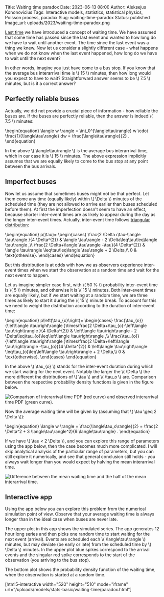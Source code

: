 Title: Waiting time paradox
Date: 2023-06-13 08:00
Author: Aleksejus Kononovicius
Tags: Interactive models, statistics, statistical physics, Poisson process, paradox
Slug: waiting-time-paradox
Status: published
Image_url: uploads/2023/waiting-time-paradox.png

[Last time]({filename}/articles/2023/waiting-time-distribution.md) we have
introduced a concept of waiting time. We have assumed that some time has
passed since the last event and wanted to how long do we have to wait until
another event. The time since the last event was a thing we knew.  Now let
us consider a slightly different case - what happens when we do not know
when the last event happened, how long do we have to wait until the next
event?

In other words, imagine you just have come to a bus stop. If you know that
the average bus interarrival time is \\\( 15 \\\) minutes, then how long
would you expect to have to wait? Straightforward answer seems to be
\\\( 7.5 \\\) minutes, but is it a correct answer?
<!--more-->

## Perfectly reliable buses

Actually, we did not provide a crucial piece of information - how reliable the
buses are. If the buses are perfectly reliable, then the answer is indeed
\\\( 7.5 \\\) minutes:

\begin{equation}
\langle w \rangle = \int\_0^{\langle\tau\rangle} w \cdot \frac{1}{\langle\tau\rangle} dw = \frac{\langle\tau\rangle}{2} .
\end{equation}

In the above \\\( \langle\tau\rangle \\\) is the average bus interarrival
time, which in our case it is \\\( 15 \\\) minutes. The above expression
implicitly assumes that we are equally likely to come to the bus stop at any
point between the bus arrivals.

## Imperfect buses

Now let us assume that sometimes buses might not be that perfect. Let them
come any time (equally likely) within \\\( \Delta \\\) minutes of the
scheduled time (they are not allowed to arrive earlier than buses scheduled
before them). At first the imperfection doesn't seem to have an effect,
because shorter inter-event times are as likely to appear during the day as
the longer inter-event times. Actually, inter-event time follows [triangular
distribution](https://en.wikipedia.org/wiki/Triangular_distribution):

\begin{equation}
    p(\tau)=
        \begin{cases}
            \frac{2 \Delta+\tau-\langle \tau\rangle }{4 \Delta^{2}} &
                \langle \tau\rangle - 2 \Delta\leq\tau\leq\langle \tau\rangle ,\\\\
            \frac{2 \Delta+\langle \tau\rangle -\tau}{4 \Delta^{2}} &
                \langle \tau\rangle \leq\tau\leq\langle \tau\rangle + 2 \Delta,\\\\
            0 & \text{othewise}.
        \end{cases}
\end{equation}

But this distribution is at odds with how we as observers experience
inter-event times when we start the observation at a random time and wait
for the next event to happen.

Let us imagine simpler case first, with \\\( 50 \% \\\) probability
inter-event time is \\\( 5 \\\) minutes, and otherwise it is \\\( 15 \\\)
minutes. Both inter-event times are equally likely, but if we start waiting
at a random time, we are three times as likely to start it during the \\\(
15 \\\) minute break. To account for this we need to weight the
distribution according to the duration of inter-event time:

\begin{equation}
    p\left(\tau\_{o}\right)=
        \begin{cases}
            \frac{\tau\_{o}}{\left\langle \tau\right\rangle }\times\frac{2 \Delta+\tau\_{o}-\left\langle \tau\right\rangle }{4 \Delta^{2}}
                & \left\langle \tau\right\rangle - 2 \Delta\leq\tau\_{o}\leq\left\langle \tau\right\rangle ,\\\\
            \frac{\tau\_{o}}{\left\langle \tau\right\rangle }\times\frac{2 \Delta+\left\langle \tau\right\rangle -\tau\_{o}}{4 \Delta^{2}}
                & \left\langle \tau\right\rangle \leq\tau\_{o}\leq\left\langle \tau\right\rangle + 2 \Delta,\\\\
            0 & \text{otherwise}.
        \end{cases}
\end{equation}

In the above \\\( \tau\_{o} \\\) stands for the inter-event duration during
which we start waiting for the next event. Notably the larger the
\\\( \Delta \\\) the more different the distributions of \\\( \tau \\\) and
\\\( \tau\_o \\\) are. Comparison between the respective probability density
functions is given in the figure below.

![Comparison of interarrival time PDF (red curve) and observed
interarrival time PDF (green
curve).]({static}/uploads/2023/waiting-time-paradox-real-observed.png
"Comparison of interarrival time PDF (red curve) and observed
interarrival time PDF (green curve).")

Now the average waiting time will be given by (assuming that
\\\( \tau \geq 2 \Delta \\\)):

\begin{equation}
\langle w \rangle = \frac{\langle\tau\_o\rangle}{2} =
    \frac{2 \Delta^2 + 3 \langle\tau\rangle^2}{6 \langle\tau\rangle} .
\end{equation}

If we have \\\( \tau < 2 \Delta \\\), and you can explore this range of
parameters using the app below, then the case becomes much more complicated.
I will skip analytical analysis of the particular range of parameters, but
you can still explore it numerically, and see that general conclusion still
holds - you always wait longer than you would expect by halving the mean
interarrival time.

![Difference between the mean waiting time and the half of the mean
interarrival
time.]({static}/uploads/2023/waiting-time-paradox-delay.png
"Difference between the mean waiting time and the half of the mean
interarrival time")

## Interactive app

Using the app below you can explore this problem from the numerical
simulation point of view. Observe that your average waiting time is always
longer than in the ideal case when buses are never late.

The upper plot in this app shows the simulated series.  The app generates 12
hour long series and then picks one random time to start waiting for the
next event (arrival). Events are scheduled each \\\( \langle\tau\rangle \\\)
minutes, but may deviate (be early or late) from the scheduled time by \\\(
\Delta \\\) minutes.  In the upper plot blue spikes correspond to the
arrival events and the singular red spike corresponds to the start of the
observation (you arriving to the bus stop).

The bottom plot shows the probability density function of the
waiting time, when the observation is started at a random time.

[html5-interactive width="520" height="510" mode="iframe"
url="/uploads/models/stats-basic/waiting-time/paradox.html"]
